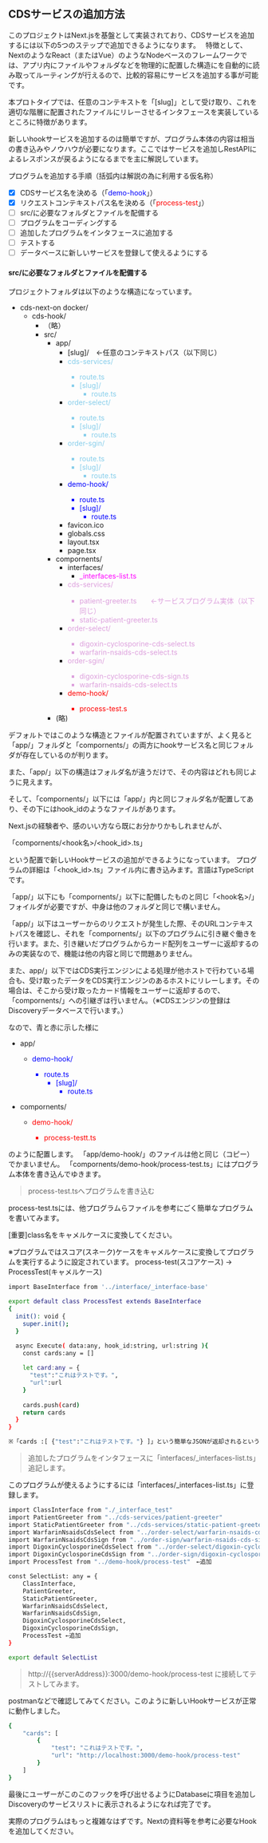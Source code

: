 ## CDSサービスの追加方法
このプロジェクトはNext.jsを基盤として実装されており、CDSサービスを追加するには以下の5つのステップで追加できるようになります。　
特徴として、NextのようなReact（またはVue）のようなNodeベースのフレームワークでは、アプリ内にファイルやフォルダなどを物理的に配置した構造にを自動的に読み取ってルーティングが行えるので、比較的容易にサービスを追加する事が可能です。　

本プロトタイプでは、任意のコンテキストを「[slug]」として受け取り、これを適切な階層に配置されたファイルにリレーさせるインタフェースを実装しているところに特徴があります。


新しいhookサービスを追加するのは簡単ですが、プログラム本体の内容は相当の書き込みやノウハウが必要になります。ここではサービスを追加しRestAPIによるレスポンスが戻るようになるまでを主に解説しています。


プログラムを追加する手順（括弧内は解説の為に利用する仮名称）
- [x] CDSサービス名を決める（「<span style="color: blue; ">demo-hook</span>」）
- [x] リクエストコンテキストパス名を決める（「<span style="color: red; ">process-test</span>」）
- [ ] src/に必要なフォルダとファイルを配備する
- [ ] プログラムをコーディングする
- [ ] 追加したプログラムをインタフェースに追加する
- [ ] テストする
- [ ] データベースに新しいサービスを登録して使えるようにする

#### src/に必要なフォルダとファイルを配備する

プロジェクトフォルダは以下のような構造になっています。
- cds-next-on docker/
    - cds-hook/
        - （略）
        - src/
            - app/
                - [slug]/　←任意のコンテキストパス（以下同じ）
                - <span style="color: skyblue; ">cds-services/
                    - route.ts
                    - [slug]/
                        - route.ts
                - <span style="color: skyblue; ">order-select/
                    - route.ts
                    - [slug]/
                        - route.ts
                - <span style="color: skyblue; ">order-sgin/
                    - route.ts
                    - [slug]/
                        - route.ts
                - <span style="color: blue; ">demo-hook/
                    - route.ts
                    - [slug]/
                        - route.ts
                - favicon.ico
                - globals.css
                - layout.tsx
                - page.tsx
            - compornents/
                - interfaces/
                    - <span style="color: magenta; ">_interfaces-list.ts
                - <span style="color: plum; ">cds-services/
                    - patient-greeter.ts　　←サービスプログラム実体（以下同じ）
                    - static-patient-greeter.ts
                - <span style="color: plum; ">order-select/
                    - digoxin-cyclosporine-cds-select.ts
                    - warfarin-nsaids-cds-select.ts
                - <span style="color: plum; ">order-sgin/
                    - digoxin-cyclosporine-cds-sign.ts
                    - warfarin-nsaids-cds-select.ts
                - <span style="color: red; ">demo-hook/
                    - process-test.s
            - (略)

デフォルトではこのような構造とファイルが配置されていますが、よく見ると「app/」フォルダと「compornents/」の両方にhookサービス名と同じフォルダが存在しているのが判ります。

また、「app/」以下の構造はフォルダ名が違うだけで、その内容はどれも同じように見えます。

そして、「compornents/」以下には「app/」内と同じフォルダ名が配置してあり、その下にはhook_idのようなファイルがあります。

Next.jsの経験者や、感のいい方なら既にお分かりかもしれませんが、

「compornents/<hook名>/<hook_id>.ts」

という配置で新しいHookサービスの追加ができるようになっています。
プログラムの詳細は「<hook_id>.ts」ファイル内に書き込みます。言語はTypeScriptです。

「app/」以下にも「compornents/」以下に配備したものと同じ「<hook名>/」フォイルダが必要ですが、中身は他のフォルダと同じで構いません。

「app/」以下はユーザーからのリクエストが発生した際、そのURLコンテキストパスを確認し、それを「compornents/」以下のプログラムに引き継ぐ働きを行います。また、引き継いだプログラムからカード配列をユーザーに返却するのみの実装なので、機能は他の内容と同じで問題ありません。

また、app/」以下ではCDS実行エンジンによる処理が他ホストで行わている場合も、受け取ったデータをCDS実行エンジンのあるホストにリレーします。その場合は、そこから受け取ったカード情報をユーザーに返却するので、「compornents/」への引継ぎは行いません。（※CDSエンジンの登録はDiscoveryデータベースで行います。）


なので、青と赤に示した様に

- app/
    - <span style="color: blue; ">demo-hook/
         - route.ts
            - [slug]/
                - route.ts

- compornents/
    - <span style="color: red; ">demo-hook/
        - process-testt.ts

のように配置します。
「app/demo-hook/」のファイルは他と同じ（コピー）でかまいません。
「compornents/demo-hook/process-test.ts」にはプログラム本体を書き込んでゆきます。

> process-test.tsへプログラムを書き込む

process-test.tsには、他プログラムらファイルを参考にごく簡単なプログラムを書いてみます。

[重要]class名をキャメルケースに変換してください。

※プログラムではスコア(スネーク)ケースをキャメルケースに変換してプログラムを実行するように設定されています。
process-test(スコアケース) → ProcessTest(キャメルケース)

```bash
import BaseInterface from '../interface/_interface-base'

export default class ProcessTest extends BaseInterface
{
  init(): void {
    super.init();
  }

  async Execute( data:any, hook_id:string, url:string ){
    const cards:any = []
    
    let card:any = {
      "test":"これはテストです。",
      "url":url 
    }
    
    cards.push(card)
    return cards
  }
}

※「cards :[ {"test":"これはテストです。"} ]」という簡単なJSONが返却されるという事になります。
```

> 追加したプログラムをインタフェースに「interfaces/_interfaces-list.ts」追記します。

このプログラムが使えるようにするには「interfaces/_interfaces-list.ts」に登録します。
```bash
import ClassInterface from "./_interface_test"
import PatientGreeter from "../cds-services/patient-greeter"
import StaticPatientGreeter from "../cds-services/static-patient-greeter"
import WarfarinNsaidsCdsSelect from "../order-select/warfarin-nsaids-cds-select"
import WarfarinNsaidsCdsSign from "../order-sign/warfarin-nsaids-cds-sign"
import DigoxinCyclosporineCdsSelect from "../order-select/digoxin-cyclosporine-cds-select"
import DigoxinCyclosporineCdsSign from "../order-sign/digoxin-cyclosporine-cds-sign"
import ProcessTest from "../demo-hook/process-test"　←追加

const SelectList: any = {
    ClassInterface,
    PatientGreeter,
    StaticPatientGreeter,
    WarfarinNsaidsCdsSelect,
    WarfarinNsaidsCdsSign,
    DigoxinCyclosporineCdsSelect,
    DigoxinCyclosporineCdsSign,
    ProcessTest ←追加
}

export default SelectList

```
> http://{{serverAddress}}:3000/demo-hook/process-test に接続してテストしてみます。

postmanなどで確認してみてください。このように新しいHookサービスが正常に動作しました。

```bash
{
    "cards": [
        {
            "test": "これはテストです。",
            "url": "http://localhost:3000/demo-hook/process-test"
        }
    ]
}
```
最後にユーザーがこのこのフックを呼び出せるようにDatabaseに項目を追加しDiscoveryのサービスリストに表示されるようになれば完了です。

実際のプログラムはもっと複雑なはずです。Nextの資料等を参考に必要なHookを追加してください。

